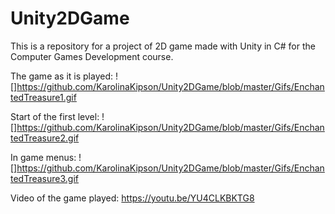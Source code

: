 # Unity2DGame

This is a repository for a project of 2D game made with Unity in C# for the Computer Games Development course.

The game as it is played:
![]https://github.com/KarolinaKipson/Unity2DGame/blob/master/Gifs/EnchantedTreasure1.gif

Start of the first level:
![]https://github.com/KarolinaKipson/Unity2DGame/blob/master/Gifs/EnchantedTreasure2.gif

In game menus:
![]https://github.com/KarolinaKipson/Unity2DGame/blob/master/Gifs/EnchantedTreasure3.gif

Video of the game played:
https://youtu.be/YU4CLKBKTG8
